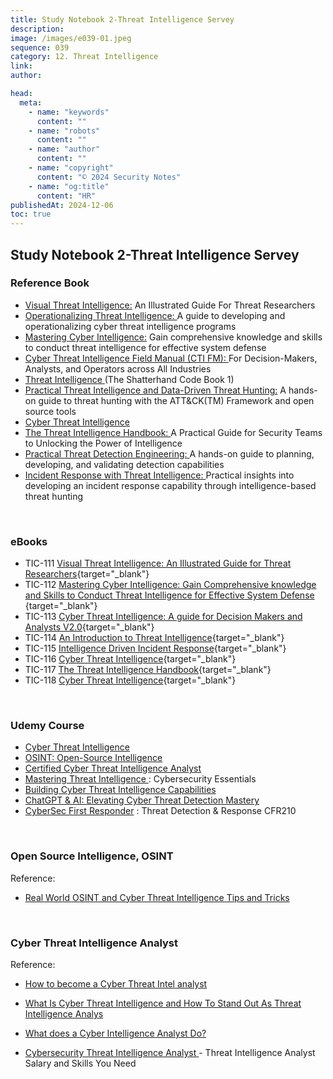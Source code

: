 ```yaml
---
title: Study Notebook 2-Threat Intelligence Servey
description:
image: /images/e039-01.jpeg
sequence: 039
category: 12. Threat Intelligence
link:
author:

head:
  meta:
    - name: "keywords"
      content: ""
    - name: "robots"
      content: ""
    - name: "author"
      content: ""
    - name: "copyright"
      content: "© 2024 Security Notes"
    - name: "og:title"
      content: "HR"
publishedAt: 2024-12-06
toc: true
---
```


## Study Notebook 2-Threat Intelligence Servey

### Reference Book

- <a href="https://www.amazon.com/-/zh_TW/Visual-Threat-Intelligence-Illustrated-Researchers/dp/B0C7JCF8XD/ref=sr_1_1?crid=XFGDA1U5QC14&dib=eyJ2IjoiMSJ9.OBzDqMrxP8qLlEPvV7xI0DMZ7M1mpN9_YkGsQjwRYrh9pvB7tMdO1hngmiQ085pk8BmnO_qDYveasXxmU7JD0H37S8uJEAhIqKrRJkF-wV_Eoeg3MkuzbQFMR6yJhIzP2tsdZHSmQhxTFpsiHaHOx2_P_lrfxkG7tsXPzYq9lwZHxHMbCflSy6fmtsx28DBAreFliDtUQO9ti-s8_FIsgFPk3ghiQdbok3xU8z0pQ6Q.jpz4aFfEm9txuj-swKeGmW2plMuhMYO9--qufuAQIqs&dib_tag=se&keywords=Threat+Intelligence&qid=1733450210&sprefix=threat+intelligence%2Caps%2C275&sr=8-1">Visual Threat Intelligence:</a> An Illustrated Guide For Threat Researchers
- <a href="https://www.amazon.com/-/zh_TW/Operationalizing-Threat-Intelligence-operationalizing-intelligence/dp/1801814686/ref=sr_1_2?crid=XFGDA1U5QC14&dib=eyJ2IjoiMSJ9.OBzDqMrxP8qLlEPvV7xI0DMZ7M1mpN9_YkGsQjwRYrh9pvB7tMdO1hngmiQ085pk8BmnO_qDYveasXxmU7JD0H37S8uJEAhIqKrRJkF-wV_Eoeg3MkuzbQFMR6yJhIzP2tsdZHSmQhxTFpsiHaHOx2_P_lrfxkG7tsXPzYq9lwZHxHMbCflSy6fmtsx28DBAreFliDtUQO9ti-s8_FIsgFPk3ghiQdbok3xU8z0pQ6Q.jpz4aFfEm9txuj-swKeGmW2plMuhMYO9--qufuAQIqs&dib_tag=se&keywords=Threat+Intelligence&qid=1733450210&sprefix=threat+intelligence%2Caps%2C275&sr=8-2">Operationalizing Threat Intelligence: </a> A guide to developing and operationalizing cyber threat intelligence programs
- <a href="https://www.amazon.com/-/zh_TW/Mastering-Cyber-Intelligence-comprehensive-intelligence/dp/1800209401/ref=sr_1_3?crid=XFGDA1U5QC14&dib=eyJ2IjoiMSJ9.OBzDqMrxP8qLlEPvV7xI0DMZ7M1mpN9_YkGsQjwRYrh9pvB7tMdO1hngmiQ085pk8BmnO_qDYveasXxmU7JD0H37S8uJEAhIqKrRJkF-wV_Eoeg3MkuzbQFMR6yJhIzP2tsdZHSmQhxTFpsiHaHOx2_P_lrfxkG7tsXPzYq9lwZHxHMbCflSy6fmtsx28DBAreFliDtUQO9ti-s8_FIsgFPk3ghiQdbok3xU8z0pQ6Q.jpz4aFfEm9txuj-swKeGmW2plMuhMYO9--qufuAQIqs&dib_tag=se&keywords=Threat+Intelligence&qid=1733450210&sprefix=threat+intelligence%2Caps%2C275&sr=8-3">Mastering Cyber Intelligence:</a> Gain comprehensive knowledge and skills to conduct threat intelligence for effective system defense
- <a href="https://www.amazon.com/-/zh_TW/Cyber-Threat-Intelligence-Field-Manual/dp/B0BRLYB8XG/ref=sr_1_4?crid=XFGDA1U5QC14&dib=eyJ2IjoiMSJ9.OBzDqMrxP8qLlEPvV7xI0DMZ7M1mpN9_YkGsQjwRYrh9pvB7tMdO1hngmiQ085pk8BmnO_qDYveasXxmU7JD0H37S8uJEAhIqKrRJkF-wV_Eoeg3MkuzbQFMR6yJhIzP2tsdZHSmQhxTFpsiHaHOx2_P_lrfxkG7tsXPzYq9lwZHxHMbCflSy6fmtsx28DBAreFliDtUQO9ti-s8_FIsgFPk3ghiQdbok3xU8z0pQ6Q.jpz4aFfEm9txuj-swKeGmW2plMuhMYO9--qufuAQIqs&dib_tag=se&keywords=Threat+Intelligence&qid=1733450210&sprefix=threat+intelligence%2Caps%2C275&sr=8-4">Cyber Threat Intelligence Field Manual (CTI FM): </a>For Decision-Makers, Analysts, and Operators across All Industries
- <a href="https://www.amazon.com/-/zh_TW/Aiden-L-Bailey-ebook/dp/B01KG3YXBW/ref=sr_1_5?crid=XFGDA1U5QC14&dib=eyJ2IjoiMSJ9.OBzDqMrxP8qLlEPvV7xI0DMZ7M1mpN9_YkGsQjwRYrh9pvB7tMdO1hngmiQ085pk8BmnO_qDYveasXxmU7JD0H37S8uJEAhIqKrRJkF-wV_Eoeg3MkuzbQFMR6yJhIzP2tsdZHSmQhxTFpsiHaHOx2_P_lrfxkG7tsXPzYq9lwZHxHMbCflSy6fmtsx28DBAreFliDtUQO9ti-s8_FIsgFPk3ghiQdbok3xU8z0pQ6Q.jpz4aFfEm9txuj-swKeGmW2plMuhMYO9--qufuAQIqs&dib_tag=se&keywords=Threat+Intelligence&qid=1733450210&sprefix=threat+intelligence%2Caps%2C275&sr=8-5">Threat Intelligence </a> (The Shatterhand Code Book 1)
- <a href="https://www.amazon.com/-/zh_TW/Practical-Threat-Intelligence-Data-Driven-Hunting/dp/1838556370/ref=sr_1_7?crid=XFGDA1U5QC14&dib=eyJ2IjoiMSJ9.OBzDqMrxP8qLlEPvV7xI0DMZ7M1mpN9_YkGsQjwRYrh9pvB7tMdO1hngmiQ085pk8BmnO_qDYveasXxmU7JD0H37S8uJEAhIqKrRJkF-wV_Eoeg3MkuzbQFMR6yJhIzP2tsdZHSmQhxTFpsiHaHOx2_P_lrfxkG7tsXPzYq9lwZHxHMbCflSy6fmtsx28DBAreFliDtUQO9ti-s8_FIsgFPk3ghiQdbok3xU8z0pQ6Q.jpz4aFfEm9txuj-swKeGmW2plMuhMYO9--qufuAQIqs&dib_tag=se&keywords=Threat+Intelligence&qid=1733450210&sprefix=threat+intelligence%2Caps%2C275&sr=8-7">Practical Threat Intelligence and Data-Driven Threat Hunting:</a> A hands-on guide to threat hunting with the ATT&CK(TM) Framework and open source tools
- <a href="https://www.amazon.com/-/zh_TW/Cyber-Threat-Intelligence-Martin-Lee/dp/1119861748/ref=sr_1_8?crid=XFGDA1U5QC14&dib=eyJ2IjoiMSJ9.OBzDqMrxP8qLlEPvV7xI0DMZ7M1mpN9_YkGsQjwRYrh9pvB7tMdO1hngmiQ085pk8BmnO_qDYveasXxmU7JD0H37S8uJEAhIqKrRJkF-wV_Eoeg3MkuzbQFMR6yJhIzP2tsdZHSmQhxTFpsiHaHOx2_P_lrfxkG7tsXPzYq9lwZHxHMbCflSy6fmtsx28DBAreFliDtUQO9ti-s8_FIsgFPk3ghiQdbok3xU8z0pQ6Q.jpz4aFfEm9txuj-swKeGmW2plMuhMYO9--qufuAQIqs&dib_tag=se&keywords=Threat+Intelligence&qid=1733450210&sprefix=threat+intelligence%2Caps%2C275&sr=8-8">Cyber Threat Intelligence</a>
- <a href="https://www.amazon.com/-/zh_TW/dp/B07MQW52SS/ref=sr_1_9?crid=XFGDA1U5QC14&dib=eyJ2IjoiMSJ9.OBzDqMrxP8qLlEPvV7xI0DMZ7M1mpN9_YkGsQjwRYrh9pvB7tMdO1hngmiQ085pk8BmnO_qDYveasXxmU7JD0H37S8uJEAhIqKrRJkF-wV_Eoeg3MkuzbQFMR6yJhIzP2tsdZHSmQhxTFpsiHaHOx2_P_lrfxkG7tsXPzYq9lwZHxHMbCflSy6fmtsx28DBAreFliDtUQO9ti-s8_FIsgFPk3ghiQdbok3xU8z0pQ6Q.jpz4aFfEm9txuj-swKeGmW2plMuhMYO9--qufuAQIqs&dib_tag=se&keywords=Threat+Intelligence&qid=1733450210&sprefix=threat+intelligence%2Caps%2C275&sr=8-9">The Threat Intelligence Handbook: </a>A Practical Guide for Security Teams to Unlocking the Power of Intelligence
- <a href="https://www.amazon.com/-/zh_TW/Practical-Threat-Detection-Engineering-hands/dp/1801076715/ref=sr_1_10?crid=XFGDA1U5QC14&dib=eyJ2IjoiMSJ9.OBzDqMrxP8qLlEPvV7xI0DMZ7M1mpN9_YkGsQjwRYrh9pvB7tMdO1hngmiQ085pk8BmnO_qDYveasXxmU7JD0H37S8uJEAhIqKrRJkF-wV_Eoeg3MkuzbQFMR6yJhIzP2tsdZHSmQhxTFpsiHaHOx2_P_lrfxkG7tsXPzYq9lwZHxHMbCflSy6fmtsx28DBAreFliDtUQO9ti-s8_FIsgFPk3ghiQdbok3xU8z0pQ6Q.jpz4aFfEm9txuj-swKeGmW2plMuhMYO9--qufuAQIqs&dib_tag=se&keywords=Threat+Intelligence&qid=1733450210&sprefix=threat+intelligence%2Caps%2C275&sr=8-10">Practical Threat Detection Engineering: </a>A hands-on guide to planning, developing, and validating detection capabilities
- <a href="https://www.amazon.com/-/zh_TW/Incident-Response-Threat-Intelligence-intelligence-based/dp/1801072957/ref=sr_1_11?crid=XFGDA1U5QC14&dib=eyJ2IjoiMSJ9.OBzDqMrxP8qLlEPvV7xI0DMZ7M1mpN9_YkGsQjwRYrh9pvB7tMdO1hngmiQ085pk8BmnO_qDYveasXxmU7JD0H37S8uJEAhIqKrRJkF-wV_Eoeg3MkuzbQFMR6yJhIzP2tsdZHSmQhxTFpsiHaHOx2_P_lrfxkG7tsXPzYq9lwZHxHMbCflSy6fmtsx28DBAreFliDtUQO9ti-s8_FIsgFPk3ghiQdbok3xU8z0pQ6Q.jpz4aFfEm9txuj-swKeGmW2plMuhMYO9--qufuAQIqs&dib_tag=se&keywords=Threat+Intelligence&qid=1733450210&sprefix=threat+intelligence%2Caps%2C275&sr=8-11">Incident Response with Threat Intelligence: </a>Practical insights into developing an incident response capability through intelligence-based threat hunting

<br>

### eBooks

- TIC-111 [Visual Threat Intelligence: An Illustrated Guide for Threat Researchers](/files/TIC-111-visual-threat-intelligence-an-illustrated-guide-for-threat-researchers.pdf){target="\_blank"}
- TIC-112 [Mastering Cyber Intelligence: Gain Comprehensive knowledge and Skills to Conduct Threat Intelligence for Effective System Defense ](files/TIC-112-mastering-cyber-intelligence-gain-comprehensive-knowledge-and-skills-to-conduct-threat-intelligence-for-effective-system-defense.pdf){target="\_blank"}
- TIC-113 [Cyber Threat Intelligence: A guide for Decision Makers and Analysts V2.0](files/TIC-113-Cyber-Threat-Intelligence-A-Guide-For-Decision-Makers-and-Analysts-v2.0.pdf){target="\_blank"}
- TIC-114 [An Introduction to Threat Intelligence](files/TIC-114-An-introduction-to-threat-intelligence.pdf){target="\_blank"}
- TIC-115 [Intelligence Driven Incident Response](files/TIC-115-intelligence-driven-incident-response-outwitting-the-adversary.pdf){target="\_blank"}
- TIC-116 [Cyber Threat Intelligence](files/TIC-116-CREST-Cyber-Threat-Intelligence.pdf){target="\_blank"}
- TIC-117 [The Threat Intelligence Handbook](files/TIC-117-The-Threat-Intelligence-Handbook.pdf){target="\_blank"}
- TIC-118 [Cyber Threat Intelligence](files/TIC-118-Cyber_Threat_Intelligence.pdf){target="\_blank"}

<br>

### Udemy Course

- <a href="https://www.udemy.com/course/cyber-threat-intelligence/?couponCode=KEEPLEARNING">Cyber Threat Intelligence</a>
- <a href="https://www.udemy.com/course/osint-open-source-intelligence/?couponCode=KEEPLEARNING">OSINT: Open-Source Intelligence</a>
- <a href="https://www.udemy.com/course/cybersecurity-threat-intelligence-researcher/?couponCode=KEEPLEARNING">Certified Cyber Threat Intelligence Analyst</a>
- <a href="https://www.udemy.com/course/mastering-threat-intelligence-cybersecurity-essentials/?couponCode=KEEPLEARNING">Mastering Threat Intelligence </a> : Cybersecurity Essentials
- <a href="https://www.udemy.com/course/building-cyber-threat-intelligence-capabilities/">Building Cyber Threat Intelligence Capabilities</a>
- <a href="https://www.udemy.com/course/chatgpt-ai-elevating-cyber-threat-detection-mastery/?couponCode=KEEPLEARNING">ChatGPT & AI: Elevating Cyber Threat Detection Mastery</a>
- <a href="https://www.udemy.com/course/cybersec-first-responder-threat-detection-response-cfr210/?couponCode=KEEPLEARNING">CyberSec First Responder</a> : Threat Detection & Response CFR210

<br>

### Open Source Intelligence, OSINT

Reference:

- <a href="https://www.youtube.com/watch?v=rIBJedYtz68">Real World OSINT and Cyber Threat Intelligence Tips and Tricks</a>

<br>

### Cyber Threat Intelligence Analyst

Reference:

- <a href="https://www.youtube.com/watch?v=3KFHOamRl-s">How to become a Cyber Threat Intel analyst</a>
- <a href="https://www.youtube.com/watch?v=eme2jfTeoVo">What Is Cyber Threat Intelligence and How To Stand Out As Threat Intelligence Analys</a>
- <a href="https://www.youtube.com/watch?v=DKC-IY_vpJs">What does a Cyber Intelligence Analyst Do? </a>

- <a href="https://www.youtube.com/watch?v=qV7xs5-7eAk">Cybersecurity Threat Intelligence Analyst </a> - Threat Intelligence Analyst Salary and Skills You Need
